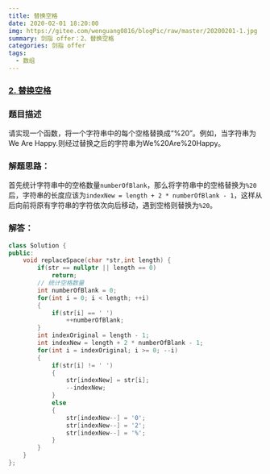 ```yaml
---
title: 替换空格
date: 2020-02-01 18:20:00
img: https://gitee.com/wenguang0816/blogPic/raw/master/20200201-1.jpg
summary: 剑指 offer：2、替换空格
categories: 剑指 offer
tags:
  - 数组
---
```

### [2\. 替换空格](https://www.nowcoder.com/practice/4060ac7e3e404ad1a894ef3e17650423?tpId=13&tqId=11155&tPage=1&rp=1&ru=/ta/coding-interviews&qru=/ta/coding-interviews/question-ranking)

### 题目描述
请实现一个函数，将一个字符串中的每个空格替换成“%20”。例如，当字符串为We Are Happy.则经过替换之后的字符串为We%20Are%20Happy。

### 解题思路：
首先统计字符串中的空格数量`numberOfBlank`，那么将字符串中的空格替换为`%20`后，字符串的长度应该为`indexNew = length + 2 * numberOfBlank - 1`，这样从后向前将原有字符串的字符依次向后移动，遇到空格则替换为`%20`。

### 解答：

```cpp
class Solution {
public:
	void replaceSpace(char *str,int length) {
        if(str == nullptr || length == 0)
            return;
        // 统计空格数量
        int numberOfBlank = 0;
        for(int i = 0; i < length; ++i)
        {
            if(str[i] == ' ')
                ++numberOfBlank;
        }
        int indexOriginal = length - 1;
        int indexNew = length + 2 * numberOfBlank - 1;
        for(int i = indexOriginal; i >= 0; --i)
        {
            if(str[i] != ' ')
            {
                str[indexNew] = str[i];
                --indexNew;
            }
            else
            {
                str[indexNew--] = '0';
                str[indexNew--] = '2';
                str[indexNew--] = '%';
            }
        }
	}
};
```